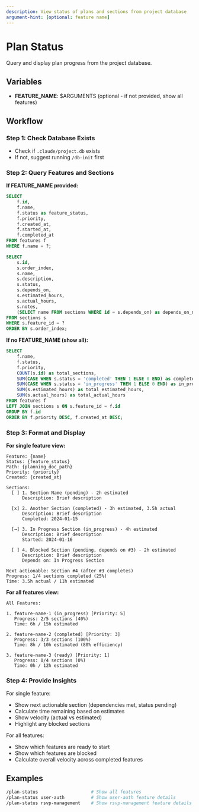 ```yaml
---
description: View status of plans and sections from project database
argument-hint: [optional: feature name]
---
```


# Plan Status

Query and display plan progress from the project database.

## Variables

- **FEATURE_NAME**: $ARGUMENTS (optional - if not provided, show all features)

## Workflow

### Step 1: Check Database Exists
- Check if `.claude/project.db` exists
- If not, suggest running `/db-init` first

### Step 2: Query Features and Sections

**If FEATURE_NAME provided:**
```sql
SELECT
    f.id,
    f.name,
    f.status as feature_status,
    f.priority,
    f.created_at,
    f.started_at,
    f.completed_at
FROM features f
WHERE f.name = ?;

SELECT
    s.id,
    s.order_index,
    s.name,
    s.description,
    s.status,
    s.depends_on,
    s.estimated_hours,
    s.actual_hours,
    s.notes,
    (SELECT name FROM sections WHERE id = s.depends_on) as depends_on_name
FROM sections s
WHERE s.feature_id = ?
ORDER BY s.order_index;
```

**If no FEATURE_NAME (show all):**
```sql
SELECT
    f.name,
    f.status,
    f.priority,
    COUNT(s.id) as total_sections,
    SUM(CASE WHEN s.status = 'completed' THEN 1 ELSE 0 END) as completed_sections,
    SUM(CASE WHEN s.status = 'in_progress' THEN 1 ELSE 0 END) as in_progress_sections,
    SUM(s.estimated_hours) as total_estimated_hours,
    SUM(s.actual_hours) as total_actual_hours
FROM features f
LEFT JOIN sections s ON s.feature_id = f.id
GROUP BY f.id
ORDER BY f.priority DESC, f.created_at DESC;
```

### Step 3: Format and Display

**For single feature view:**
```
Feature: {name}
Status: {feature_status}
Path: {planning_doc_path}
Priority: {priority}
Created: {created_at}

Sections:
  [ ] 1. Section Name (pending) - 2h estimated
      Description: Brief description

  [x] 2. Another Section (completed) - 3h estimated, 3.5h actual
      Description: Brief description
      Completed: 2024-01-15

  [→] 3. In Progress Section (in_progress) - 4h estimated
      Description: Brief description
      Started: 2024-01-16

  [ ] 4. Blocked Section (pending, depends on #3) - 2h estimated
      Description: Brief description
      Depends on: In Progress Section

Next actionable: Section #4 (after #3 completes)
Progress: 1/4 sections completed (25%)
Time: 3.5h actual / 11h estimated
```

**For all features view:**
```
All Features:

1. feature-name-1 (in_progress) [Priority: 5]
   Progress: 2/5 sections (40%)
   Time: 6h / 15h estimated

2. feature-name-2 (completed) [Priority: 3]
   Progress: 3/3 sections (100%)
   Time: 8h / 10h estimated (80% efficiency)

3. feature-name-3 (ready) [Priority: 1]
   Progress: 0/4 sections (0%)
   Time: 0h / 12h estimated
```

### Step 4: Provide Insights

For single feature:
- Show next actionable section (dependencies met, status pending)
- Calculate time remaining based on estimates
- Show velocity (actual vs estimated)
- Highlight any blocked sections

For all features:
- Show which features are ready to start
- Show which features are blocked
- Calculate overall velocity across completed features

## Examples

```bash
/plan-status                    # Show all features
/plan-status user-auth          # Show user-auth feature details
/plan-status rsvp-management    # Show rsvp-management feature details
```
